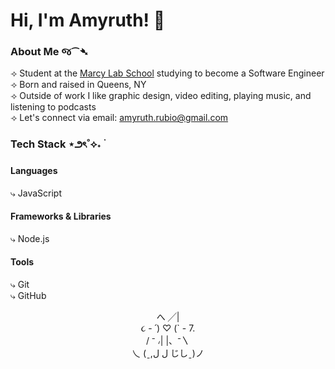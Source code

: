 # Hi, I'm Amyruth! 👋

### About Me જ⁀➴
⟢ Student at the [Marcy Lab School](https://www.marcylabschool.org/) studying to become a Software Engineer <br>
⟢ Born and raised in Queens, NY <br>
⟢ Outside of work I like graphic design, video editing, playing music, and listening to podcasts <br>
⟢ Let's connect via email: amyruth.rubio@gmail.com

### Tech Stack ⋆౨ৎ˚⟡˖ ࣪

#### Languages
⤷ JavaScript

#### Frameworks & Libraries
⤷ Node.js

#### Tools
⤷ Git <br>
⤷ GitHub

<p align="center">
                   へ         ╱|         <br>
                 ૮ - ՛)  ♡   (` - 7.      <br>
                 / ⁻ ៸|      |、⁻〵       <br>
              乀 (ˍ,ل ل      じしˍ)ノ     <br>   
</p>